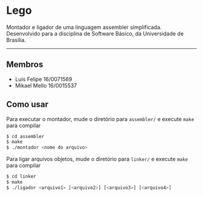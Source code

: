 # Lego

Montador e ligador de uma linguagem assembler simplificada. Desenvolvido para a disciplina de Software Básico, da Universidade de Brasília.

---

## Membros
 * Luis Felipe 16/0071569
 * Mikael Mello 16/0015537

## Como usar
Para executar o montador, mude o diretório para `assembler/` e execute `make` para compilar

```bash
$ cd assembler
$ make
$ ./montador <nome do arquivo>
```

Para ligar arquivos objetos, mude o diretório para `linker/` e execute `make` para compilar

```bash
$ cd linker
$ make
$ ./ligador <arquivo1> [<arquivo2>] [<arquivo3>] [<arquivo4>]
```